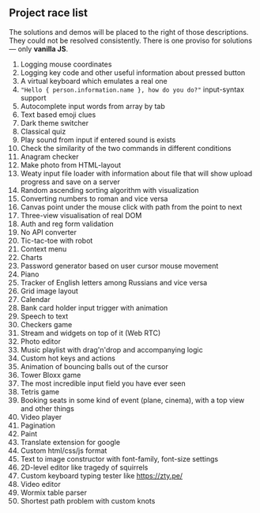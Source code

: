 ## Project race list

The solutions and demos will be placed to the right of those descriptions. They could not be resolved consistently. There is one proviso for solutions — only **vanilla JS**.

1. Logging mouse coordinates
2. Logging key code and other useful information about pressed button
3. A virtual keyboard which emulates a real one
4. ``"Hello { person.information.name }, how do you do?"`` input-syntax support
5. Autocomplete input words from array by tab
6. Text based emoji clues
7. Dark theme switcher
8. Classical quiz
9. Play sound from input if entered sound is exists
10. Check the similarity of the two commands in different conditions
11. Anagram checker
12. Make photo from HTML-layout
13. Weaty input file loader with information about file that will show upload progress and save on a server
14. Random ascending sorting algorithm with visualization
15. Converting numbers to roman and vice versa
16. Canvas point under the mouse click with path from the point to next
17. Three-view visualisation of real DOM
18. Auth and reg form validation
19. No API converter
20. Tic-tac-toe with robot
21. Context menu
22. Charts
23. Password generator based on user cursor mouse movement
24. Piano
25. Tracker of English letters among Russians and vice versa
26. Grid image layout
27. Calendar 
28. Bank card holder input trigger with animation
29. Speech to text
30. Checkers game
31. Stream and widgets on top of it (Web RTC) 
32. Photo editor
33. Music playlist with drag'n'drop and accompanying logic
34. Custom hot keys and actions
35. Animation of bouncing balls out of the cursor
36. Tower Bloxx game
37. The most incredible input field you have ever seen
38. Tetris game
39. Booking seats in some kind of event (plane, cinema), with a top view and other things
40. Video player
41. Pagination
42. Paint
43. Translate extension for google
44. Custom html/css/js format
45. Text to image constructor with font-family, font-size settings
46. 2D-level editor like tragedy of squirrels
47. Custom keyboard typing tester like https://zty.pe/
48. Video editor
49. Wormix table parser
50. Shortest path problem with custom knots
